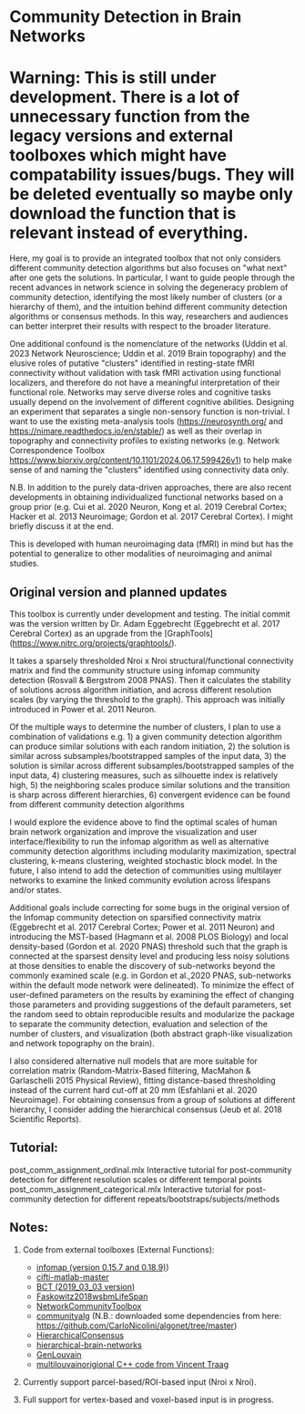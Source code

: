 # Community Detection in Brain Networks

# Warning: This is still under development. There is a lot of unnecessary function from the legacy versions and external toolboxes which might have compatability issues/bugs. They will be deleted eventually so maybe only download the function that is relevant instead of everything.

Here, my goal is to provide an integrated toolbox that not only considers different community detection algorithms but also focuses on "what next" after one gets the solutions. In particular, I want to guide people through the recent advances in network science in solving the degeneracy problem of community detection, identifying the most likely number of clusters (or a hierarchy of them), and the intuition behind different community detection algorithms or consensus methods. In this way, researchers and audiences can better interpret their results with respect to the broader literature.

One additional confound is the nomenclature of the networks (Uddin et al. 2023 Network Neuroscience; Uddin et al. 2019 Brain topography) and the elusive roles of putative "clusters" identified in resting-state fMRI connectivity without validation with task fMRI activation using functional localizers, and therefore do not have a meaningful interpretation of their functional role. Networks may serve diverse roles and cognitive tasks usually depend on the involvement of different cognitive abilities. Designing an experiment that separates a single non-sensory function is non-trivial. I want to use the existing meta-analysis tools (https://neurosynth.org/ and https://nimare.readthedocs.io/en/stable/) as well as their overlap in topography and connectivity profiles to existing networks (e.g. Network Correspondence Toolbox https://www.biorxiv.org/content/10.1101/2024.06.17.599426v1) to help make sense of and naming the "clusters" identified using connectivity data only.

N.B. In addition to the purely data-driven approaches, there are also recent developments in obtaining individualized functional networks based on a group prior (e.g. Cui et al. 2020 Neuron, Kong et al. 2019 Cerebral Cortex; Hacker et al. 2013 Neuroimage; Gordon et al. 2017 Cerebral Cortex). I might briefly discuss it at the end. 

This is developed with human neuroimaging data (fMRI) in mind but has the potential to generalize to other modalities of neuroimaging and animal studies.

## Original version and planned updates
This toolbox is currently under development and testing. The initial commit was the version written by Dr. Adam Eggebrecht (Eggebrecht et al. 2017 Cerebral Cortex) as an upgrade from the [GraphTools] (https://www.nitrc.org/projects/graphtools/). 

It takes a sparsely thresholded Nroi x Nroi structural/functional connectivity matrix and find the community structure using infomap community detection (Rosvall & Bergstrom 2008 PNAS).
Then it calculates the stability of solutions across algorithm initiation, and across different resolution scales (by varying the threshold to the graph). This approach was initially introduced in Power et al. 2011 Neuron. 

Of the multiple ways to determine the number of clusters, I plan to use a combination of validations e.g. 1) a given community detection algorithm can produce similar solutions with each random initiation, 2) the solution is similar across subsamples/bootstrapped samples of the input data, 3) the solution is similar across different subsamples/bootstrapped samples of the input data, 4) clustering measures, such as silhouette index is relatively high, 5) the neighboring scales produce similar solutions and the transition is sharp across different hierarchies, 6) convergent evidence can be found from different community detection algorithms

I would explore the evidence above to find the optimal scales of human brain network organization and improve the visualization and user interface/flexibility to run the infomap algorithm as well as alternative community detection algorithms including modularity maximization, spectral clustering, k-means clustering, weighted stochastic block model. In the future, I also intend to add the detection of communities using multilayer networks to examine the linked community evolution across lifespans and/or states.

Additional goals include correcting for some bugs in the original version of the Infomap community detection on sparsified connectivity matrix (Eggebrecht et al. 2017 Cerebral Cortex; Power et al. 2011 Neuron) and introducing the MST-based (Hagmann et al. 2008 PLOS Biology) and local density-based (Gordon et al. 2020 PNAS) threshold such that the graph is connected at the sparsest density level and producing less noisy solutions at those densities to enable the discovery of sub-networks beyond the commonly examined scale (e.g. in Gordon et al.,2020 PNAS, sub-networks within the default mode network were delineated). To minimize the effect of user-defined parameters on the results by examining the effect of changing those parameters and providing suggestions of the default parameters, set the random seed to obtain reproducible results and modularize the package to separate the community detection, evaluation and selection of the number of clusters, and visualization (both abstract graph-like visualization and network topography on the brain).

I also considered alternative null models that are more suitable for correlation matrix (Random-Matrix-Based filtering, MacMahon & Garlaschelli 2015 Physical Review), fitting distance-based thresholding instead of the current hard cut-off at 20 mm (Esfahlani et al. 2020 Neuroimage). For obtaining consensus from a group of solutions at different hierarchy, I consider adding the hierarchical consensus (Jeub et al. 2018 Scientific Reports).

## Tutorial:
post_comm_assignment_ordinal.mlx Interactive tutorial for post-community detection for different resolution scales or different temporal points
post_comm_assignment_categorical.mlx Interactive tutorial for post-community detection for different repeats/bootstraps/subjects/methods

## Notes:
1. Code from external toolboxes (External Functions):
   - [infomap (version 0.15.7 and 0.18.9)](https://www.mapequation.org/)) 
   - [cifti-matlab-master](https://github.com/Washington-University/cifti-matlab)
   - [BCT (2019_03_03 version)](https://sites.google.com/site/bctnet/) 
   - [Faskowitz2018wsbmLifeSpan](https://github.com/faskowit/Faskowitz2018wsbmLifeSpan/tree/master)
   - [NetworkCommunityToolbox](http://commdetect.weebly.com/)
   - [communityalg](https://github.com/CarloNicolini/communityalg/tree/master) (N.B.: downloaded some dependencies from here: https://github.com/CarloNicolini/algonet/tree/master)
   - [HierarchicalConsensus](https://github.com/LJeub/HierarchicalConsensus)
   - [hierarchical-brain-networks](https://github.com/emergelab/hierarchical-brain-networks) 
   - [GenLouvain](https://github.com/GenLouvain/GenLouvain)
   - [multilouvain](https://github.com/CarloNicolini/multilouvain)[origional C++ code from Vincent Traag](https://github.com/vtraag/louvain-igraph) 
2. Currently support parcel-based/ROI-based input (Nroi x Nroi).

3. Full support for vertex-based and voxel-based input is in progress.

